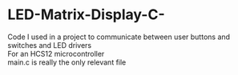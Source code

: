 LED-Matrix-Display-C-
=====================

Code I used in a project to communicate between user buttons and switches and LED drivers
<br>
For an HCS12 microcontroller
<br>
main.c is really the only relevant file
